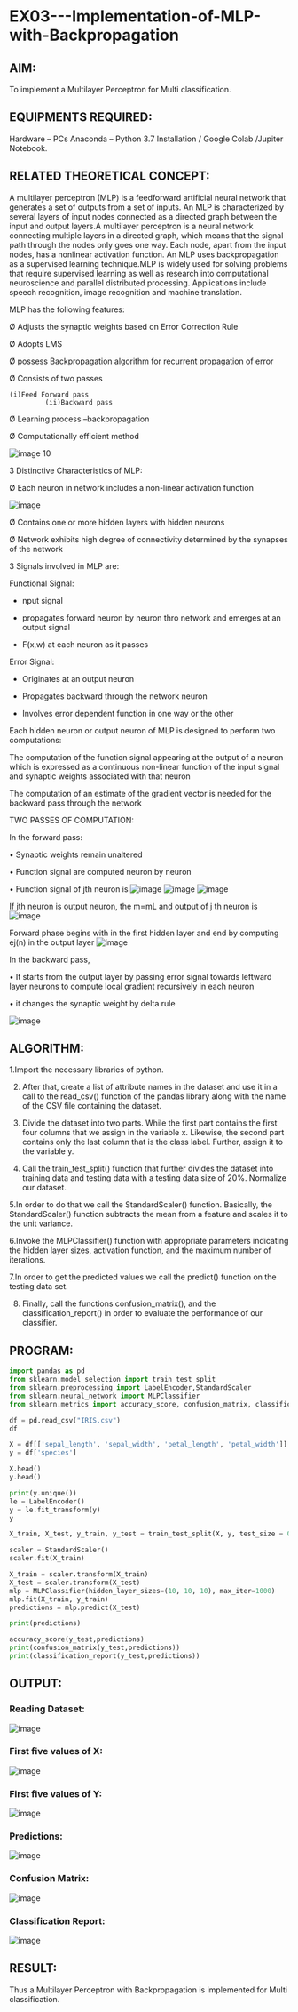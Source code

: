 # EX03---Implementation-of-MLP-with-Backpropagation

## AIM:
To implement a Multilayer Perceptron for Multi classification.

## EQUIPMENTS REQUIRED:
Hardware – PCs
Anaconda – Python 3.7 Installation / Google Colab /Jupiter Notebook.

## RELATED THEORETICAL CONCEPT:

A multilayer perceptron (MLP) is a feedforward artificial neural network that generates a set of outputs from a set of inputs. An MLP is characterized by several layers of input nodes connected as a directed graph between the input and output layers.A multilayer perceptron is a neural network connecting multiple layers in a directed graph, which means that the signal path through the nodes only goes one way. Each node, apart from the input nodes, has a nonlinear activation function. An MLP uses backpropagation as a supervised learning technique.MLP is widely used for solving problems that require supervised learning as well as research into computational neuroscience and parallel distributed processing. Applications include speech recognition, image recognition and machine translation.
 
MLP has the following features:

Ø  Adjusts the synaptic weights based on Error Correction Rule

Ø  Adopts LMS

Ø  possess Backpropagation algorithm for recurrent propagation of error

Ø  Consists of two passes

  	(i)Feed Forward pass
	         (ii)Backward pass
           
Ø  Learning process –backpropagation

Ø  Computationally efficient method

![image 10](https://user-images.githubusercontent.com/112920679/198804559-5b28cbc4-d8f4-4074-804b-2ebc82d9eb4a.jpg)

3 Distinctive Characteristics of MLP:

Ø  Each neuron in network includes a non-linear activation function

![image](https://user-images.githubusercontent.com/112920679/198814300-0e5fccdf-d3ea-4fa0-b053-98ca3a7b0800.png)

Ø  Contains one or more hidden layers with hidden neurons

Ø  Network exhibits high degree of connectivity determined by the synapses of the network

3 Signals involved in MLP are:

 Functional Signal:

* nput signal

* propagates forward neuron by neuron thro network and emerges at an output signal

* F(x,w) at each neuron as it passes

Error Signal:

   * Originates at an output neuron
   
   * Propagates backward through the network neuron
   
   * Involves error dependent function in one way or the other
   
Each hidden neuron or output neuron of MLP is designed to perform two computations:

The computation of the function signal appearing at the output of a neuron which is expressed as a continuous non-linear function of the input signal and synaptic weights associated with that neuron

The computation of an estimate of the gradient vector is needed for the backward pass through the network

TWO PASSES OF COMPUTATION:

In the forward pass:

•       Synaptic weights remain unaltered

•       Function signal are computed neuron by neuron

•       Function signal of jth neuron is
            ![image](https://user-images.githubusercontent.com/112920679/198814313-2426b3a2-5b8f-489e-af0a-674cc85bd89d.png)
            ![image](https://user-images.githubusercontent.com/112920679/198814328-1a69a3cd-7e02-4829-b773-8338ac8dcd35.png)
            ![image](https://user-images.githubusercontent.com/112920679/198814339-9c9e5c30-ac2d-4f50-910c-9732f83cabe4.png)



If jth neuron is output neuron, the m=mL  and output of j th neuron is
               ![image](https://user-images.githubusercontent.com/112920679/198814349-a6aee083-d476-41c4-b662-8968b5fc9880.png)

Forward phase begins with in the first hidden layer and end by computing ej(n) in the output layer
![image](https://user-images.githubusercontent.com/112920679/198814353-276eadb5-116e-4941-b04e-e96befae02ed.png)


In the backward pass,

•       It starts from the output layer by passing error signal towards leftward layer neurons to compute local gradient recursively in each neuron

•        it changes the synaptic weight by delta rule

![image](https://user-images.githubusercontent.com/112920679/198814362-05a251fd-fceb-43cd-867b-75e6339d870a.png)



## ALGORITHM:

1.Import the necessary libraries of python.

2. After that, create a list of attribute names in the dataset and use it in a call to the read_csv() function of the pandas library along with the name of the CSV file containing the dataset.

3. Divide the dataset into two parts. While the first part contains the first four columns that we assign in the variable x. Likewise, the second part contains only the last column that is the class label. Further, assign it to the variable y.

4. Call the train_test_split() function that further divides the dataset into training data and testing data with a testing data size of 20%.
Normalize our dataset. 

5.In order to do that we call the StandardScaler() function. Basically, the StandardScaler() function subtracts the mean from a feature and scales it to the unit variance.

6.Invoke the MLPClassifier() function with appropriate parameters indicating the hidden layer sizes, activation function, and the maximum number of iterations.

7.In order to get the predicted values we call the predict() function on the testing data set.

8. Finally, call the functions confusion_matrix(), and the classification_report() in order to evaluate the performance of our classifier.

## PROGRAM:
```python
import pandas as pd
from sklearn.model_selection import train_test_split
from sklearn.preprocessing import LabelEncoder,StandardScaler
from sklearn.neural_network import MLPClassifier
from sklearn.metrics import accuracy_score, confusion_matrix, classification_report

df = pd.read_csv("IRIS.csv")
df

X = df[['sepal_length', 'sepal_width', 'petal_length', 'petal_width']]
y = df['species']

X.head()
y.head()

print(y.unique())
le = LabelEncoder()
y = le.fit_transform(y)
y

X_train, X_test, y_train, y_test = train_test_split(X, y, test_size = 0.20)

scaler = StandardScaler()  
scaler.fit(X_train)

X_train = scaler.transform(X_train)  
X_test = scaler.transform(X_test)
mlp = MLPClassifier(hidden_layer_sizes=(10, 10, 10), max_iter=1000)  
mlp.fit(X_train, y_train)  
predictions = mlp.predict(X_test) 

print(predictions)

accuracy_score(y_test,predictions)
print(confusion_matrix(y_test,predictions))
print(classification_report(y_test,predictions))
```
## OUTPUT:
### Reading Dataset:
![image](https://user-images.githubusercontent.com/94164665/232534044-350cb220-bc6a-4b03-b135-037225568241.png)
### First five values of X:
![image](https://user-images.githubusercontent.com/94164665/232534303-3bdc8ccb-eace-498e-a009-2ba68bfc5cb5.png)
### First five values of Y:
![image](https://user-images.githubusercontent.com/94164665/232534489-59154c64-3752-4624-99c6-2507056d1fc3.png)

### Predictions:
![image](https://user-images.githubusercontent.com/94164665/232534577-79cbc307-df16-4edf-a2de-eb101d19f224.png)

### Confusion Matrix:
![image](https://user-images.githubusercontent.com/94164665/232534721-299ee172-04ac-4a64-b0ac-6f36fcc59790.png)

### Classification Report:
![image](https://user-images.githubusercontent.com/94164665/232534892-c3390b27-f88b-4b55-992d-635768721c2c.png)


## RESULT:
Thus a Multilayer Perceptron with Backpropagation is implemented for Multi classification.


